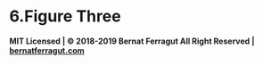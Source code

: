 # 6.Figure Three



**MIT Licensed | © 2018-2019 Bernat Ferragut All Right Reserved | [bernatferragut.com](http://bernatferragut.com/)**

